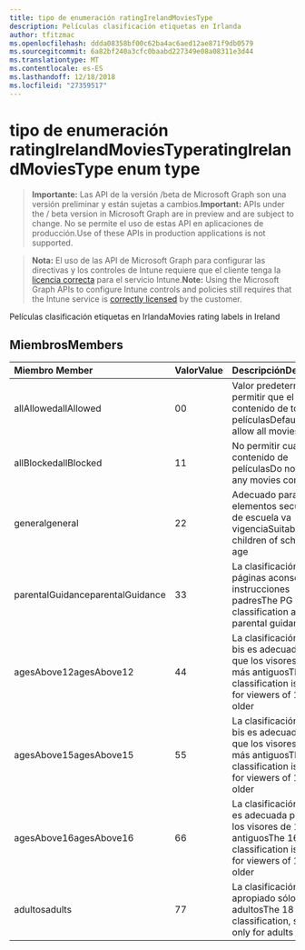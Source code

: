 ```yaml
---
title: tipo de enumeración ratingIrelandMoviesType
description: Películas clasificación etiquetas en Irlanda
author: tfitzmac
ms.openlocfilehash: ddda08358bf00c62ba4ac6aed12ae871f9db0579
ms.sourcegitcommit: 6a82bf240a3cfc0baabd227349e08a08311e3d44
ms.translationtype: MT
ms.contentlocale: es-ES
ms.lasthandoff: 12/18/2018
ms.locfileid: "27359517"
---
```

# <a name="ratingirelandmoviestype-enum-type"></a><span data-ttu-id="d91a9-103">tipo de enumeración ratingIrelandMoviesType</span><span class="sxs-lookup"><span data-stu-id="d91a9-103">ratingIrelandMoviesType enum type</span></span>

> <span data-ttu-id="d91a9-104">**Importante:** Las API de la versión /beta de Microsoft Graph son una versión preliminar y están sujetas a cambios.</span><span class="sxs-lookup"><span data-stu-id="d91a9-104">**Important:** APIs under the / beta version in Microsoft Graph are in preview and are subject to change.</span></span> <span data-ttu-id="d91a9-105">No se permite el uso de estas API en aplicaciones de producción.</span><span class="sxs-lookup"><span data-stu-id="d91a9-105">Use of these APIs in production applications is not supported.</span></span>

> <span data-ttu-id="d91a9-106">**Nota:** El uso de las API de Microsoft Graph para configurar las directivas y los controles de Intune requiere que el cliente tenga la [licencia correcta](https://go.microsoft.com/fwlink/?linkid=839381) para el servicio Intune.</span><span class="sxs-lookup"><span data-stu-id="d91a9-106">**Note:** Using the Microsoft Graph APIs to configure Intune controls and policies still requires that the Intune service is [correctly licensed](https://go.microsoft.com/fwlink/?linkid=839381) by the customer.</span></span>

<span data-ttu-id="d91a9-107">Películas clasificación etiquetas en Irlanda</span><span class="sxs-lookup"><span data-stu-id="d91a9-107">Movies rating labels in Ireland</span></span>
## <a name="members"></a><span data-ttu-id="d91a9-108">Miembros</span><span class="sxs-lookup"><span data-stu-id="d91a9-108">Members</span></span>
|<span data-ttu-id="d91a9-109">Miembro	</span><span class="sxs-lookup"><span data-stu-id="d91a9-109">Member</span></span>|<span data-ttu-id="d91a9-110">Valor</span><span class="sxs-lookup"><span data-stu-id="d91a9-110">Value</span></span>|<span data-ttu-id="d91a9-111">Descripción</span><span class="sxs-lookup"><span data-stu-id="d91a9-111">Description</span></span>|
|:---|:---|:---|
|<span data-ttu-id="d91a9-112">allAllowed</span><span class="sxs-lookup"><span data-stu-id="d91a9-112">allAllowed</span></span>|<span data-ttu-id="d91a9-113">0</span><span class="sxs-lookup"><span data-stu-id="d91a9-113">0</span></span>|<span data-ttu-id="d91a9-114">Valor predeterminado, permitir que el contenido de todas las películas</span><span class="sxs-lookup"><span data-stu-id="d91a9-114">Default value, allow all movies content</span></span>|
|<span data-ttu-id="d91a9-115">allBlocked</span><span class="sxs-lookup"><span data-stu-id="d91a9-115">allBlocked</span></span>|<span data-ttu-id="d91a9-116">1</span><span class="sxs-lookup"><span data-stu-id="d91a9-116">1</span></span>|<span data-ttu-id="d91a9-117">No permitir cualquier contenido de películas</span><span class="sxs-lookup"><span data-stu-id="d91a9-117">Do not allow any movies content</span></span>|
|<span data-ttu-id="d91a9-118">general</span><span class="sxs-lookup"><span data-stu-id="d91a9-118">general</span></span>|<span data-ttu-id="d91a9-119">2</span><span class="sxs-lookup"><span data-stu-id="d91a9-119">2</span></span>|<span data-ttu-id="d91a9-120">Adecuado para los elementos secundarios de escuela va vigencia</span><span class="sxs-lookup"><span data-stu-id="d91a9-120">Suitable for children of school going age</span></span>|
|<span data-ttu-id="d91a9-121">parentalGuidance</span><span class="sxs-lookup"><span data-stu-id="d91a9-121">parentalGuidance</span></span>|<span data-ttu-id="d91a9-122">3</span><span class="sxs-lookup"><span data-stu-id="d91a9-122">3</span></span>|<span data-ttu-id="d91a9-123">La clasificación de páginas aconseja instrucciones padres</span><span class="sxs-lookup"><span data-stu-id="d91a9-123">The PG classification advises parental guidance</span></span>|
|<span data-ttu-id="d91a9-124">agesAbove12</span><span class="sxs-lookup"><span data-stu-id="d91a9-124">agesAbove12</span></span>|<span data-ttu-id="d91a9-125">4</span><span class="sxs-lookup"><span data-stu-id="d91a9-125">4</span></span>|<span data-ttu-id="d91a9-126">La clasificación de 12 bis es adecuada para que los visores de 12 o más antiguos</span><span class="sxs-lookup"><span data-stu-id="d91a9-126">The 12A classification is suitable for viewers of 12 or older</span></span>|
|<span data-ttu-id="d91a9-127">agesAbove15</span><span class="sxs-lookup"><span data-stu-id="d91a9-127">agesAbove15</span></span>|<span data-ttu-id="d91a9-128">5</span><span class="sxs-lookup"><span data-stu-id="d91a9-128">5</span></span>|<span data-ttu-id="d91a9-129">La clasificación de 15 bis es adecuada para que los visores de 15 o más antiguos</span><span class="sxs-lookup"><span data-stu-id="d91a9-129">The 15A classification is suitable for viewers of 15 or older</span></span>|
|<span data-ttu-id="d91a9-130">agesAbove16</span><span class="sxs-lookup"><span data-stu-id="d91a9-130">agesAbove16</span></span>|<span data-ttu-id="d91a9-131">6</span><span class="sxs-lookup"><span data-stu-id="d91a9-131">6</span></span>|<span data-ttu-id="d91a9-132">La clasificación de 16 es adecuada para que los visores de 16 o más antiguos</span><span class="sxs-lookup"><span data-stu-id="d91a9-132">The 16 classification is suitable for viewers of 16 or older</span></span>|
|<span data-ttu-id="d91a9-133">adultos</span><span class="sxs-lookup"><span data-stu-id="d91a9-133">adults</span></span>|<span data-ttu-id="d91a9-134">7</span><span class="sxs-lookup"><span data-stu-id="d91a9-134">7</span></span>|<span data-ttu-id="d91a9-135">La clasificación de 18, apropiado sólo para adultos</span><span class="sxs-lookup"><span data-stu-id="d91a9-135">The 18 classification, suitable only for adults</span></span>|





